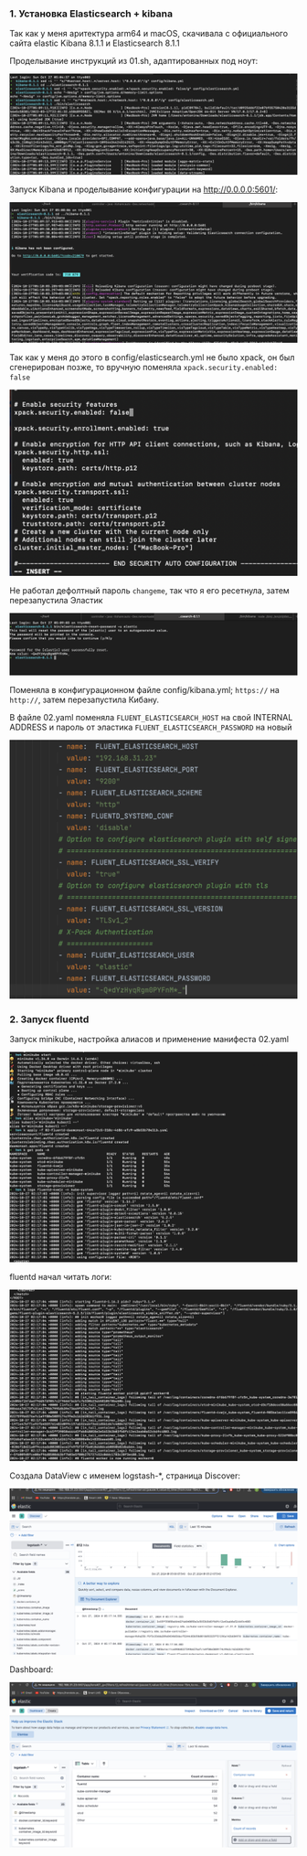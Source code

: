 ### 1. Установка Elasticsearch + kibana

Так как у меня аритектура arm64 и macOS, скачивала с официального сайта elastic Kibana 8.1.1 и Elasticsearch 8.1.1


Проделывание инструкций из 01.sh, адаптированных под ноут:

![alt text](01_sh.png "Folders")

Запуск Kibana и проделывание конфигурации на http://0.0.0.0:5601/:

![alt text](kibana_start.png "Folders")

Так как у меня до этого в config/elasticsearch.yml не было xpack, он был сгенерирован позже, то вручную поменяла
`xpack.security.enabled: false`

![alt text](handed_xpack.png "Folders")

Не работал дефолтный пароль `changeme`, так что я его ресетнула, затем перезапустила Эластик

![alt text](reset_password.png "Folders")

Поменяла в конфигурационном файле config/kibana.yml; `https://` на `http://`, затем перезапустила Кибану.

В файле 02.yaml поменяла `FLUENT_ELASTICSEARCH_HOST` на свой INTERNAL ADDRESS и пароль от эластика `FLUENT_ELASTICSEARCH_PASSWORD` на новый

![alt text](change_02_yaml.png "Folders")



### 2. Запуск fluentd

Запуск minikube, настройка алиасов и применение манифеста 02.yaml

![alt text](minikube_start.png "Folders")

fluentd начал читать логи:

![alt text](logs.png "Folders")

Создала DataView с именем logstash-*, страница Discover:

![alt text](discover.png "Folders")

Dashboard:

![alt text](dashboard.png "Folders")